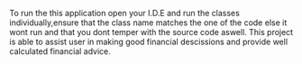 To run the this application open your I.D.E and run the classes individually,ensure that the class name matches the one of the code else it wont run and that you dont temper with the source code aswell. This project is able to assist user in making good financial descissions and provide well calculated financial advice.
